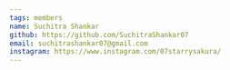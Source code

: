 ```yaml
---
tags: members
name: Suchitra Shankar
github: https://github.com/SuchitraShankar07
email: suchitrashankar07@gmail.com
instagram: https://www.instagram.com/07starrysakura/
---
```

